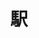 ---
title: 駅
description: 车站
kana: えき
pronunciation: eki
tone: ①
type: 名词
pubDate: 2024-08-21 00:00:37
lessonIndex: 5
---